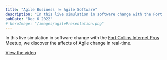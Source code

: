 ```yaml
---
title: "Agile Business != Agile Software"
description: "In this live simulation in software change with the Fort Collins Internet Pros Meetup, we discover the affects of Agile change in real-time."
pubDate: "Dec 6 2022"
# heroImage: "/images/agilePresentation.png"
---
```


In this live simulation in software change with the [Fort Collins Internet Pros](https://www.meetup.com/gofcip/) Meetup, we discover the affects of Agile change in real-time.

[View the video](https://drive.google.com/file/d/1adYgvCGZMsVDzt4C9t6xJ4m-TV_ERPgF/view)
